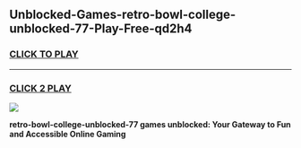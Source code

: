 
## Unblocked-Games-retro-bowl-college-unblocked-77-Play-Free-qd2h4
<h3>
<a href="https://premium76.site?title=retro-bowl-college-unblocked-77&ref=12A">CLICK TO PLAY</a></h3>
<hr>

<h3>
<a href="https://premium76.site?title=retro-bowl-college-unblocked-77&ref=12A">CLICK 2 PLAY</a>
  
</h3>

<a href="https://premium76.site?title=retro-bowl-college-unblocked-77&ref=12A"><img src="https://clearcache.store/games.png"></a>


**retro-bowl-college-unblocked-77 games unblocked: Your Gateway to Fun and Accessible Online Gaming**
